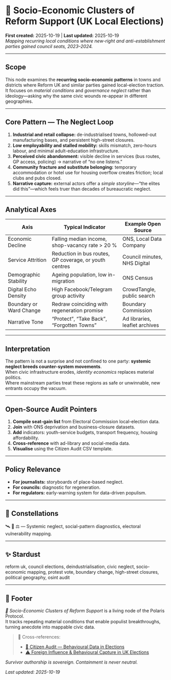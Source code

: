 # 🧩 Socio-Economic Clusters of Reform Support (UK Local Elections)  
**First created:** 2025-10-19 | **Last updated:** 2025-10-19  
*Mapping recurring local conditions where new-right and anti-establishment parties gained council seats, 2023–2024.*  

---

## Scope  
This node examines the **recurring socio-economic patterns** in towns and districts where Reform UK and similar parties gained local-election traction.  
It focuses on *material conditions* and *governance neglect* rather than ideology—asking why the same civic wounds re-appear in different geographies.

---

## Core Pattern — The Neglect Loop  
1. **Industrial and retail collapse:** de-industrialised towns, hollowed-out manufacturing bases, and persistent high-street closures.  
2. **Low employability and stalled mobility:** skills mismatch, zero-hours labour, and minimal adult-education infrastructure.  
3. **Perceived civic abandonment:** visible decline in services (bus routes, GP access, policing) → narrative of “no one listens.”  
4. **Community fracture and substitute belonging:** temporary accommodation or hotel use for housing overflow creates friction; local clubs and pubs closed.  
5. **Narrative capture:** external actors offer a *simple storyline*—“the elites did this”—which feels truer than decades of bureaucratic neglect.  

---

## Analytical Axes  
| Axis | Typical Indicator | Example Open Source |
|------|-------------------|---------------------|
| Economic Decline | Falling median income, shop-vacancy rate > 20 % | ONS, Local Data Company |
| Service Attrition | Reduction in bus routes, GP coverage, or youth centres | Council minutes, NHS Digital |
| Demographic Stability | Ageing population, low in-migration | ONS Census |
| Digital Echo Density | High Facebook/Telegram group activity | CrowdTangle, public search |
| Boundary or Ward Change | Redraw coinciding with regeneration promise | Boundary Commission |
| Narrative Tone | “Protect”, “Take Back”, “Forgotten Towns” | Ad libraries, leaflet archives |

---

## Interpretation  
The pattern is not a surprise and not confined to one party: **systemic neglect breeds counter-system movements**.  
When civic infrastructure erodes, *identity economics* replaces material politics.  
Where mainstream parties treat these regions as safe or unwinnable, new entrants occupy the vacuum.  

---

## Open-Source Audit Pointers  
1. **Compile seat-gain list** from Electoral Commission local-election data.  
2. **Join** with ONS deprivation and business-closure datasets.  
3. **Add** indicators: youth-service budgets, transport frequency, housing affordability.  
4. **Cross-reference** with ad-library and social-media data.  
5. **Visualise** using the Citizen Audit CSV template.  

---

## Policy Relevance  
- **For journalists:** storyboards of place-based neglect.  
- **For councils:** diagnostic for regeneration.  
- **For regulators:** early-warning system for data-driven populism.  

---

## 🌌 Constellations  
🛰️ 🧭 ⚖️ — Systemic neglect, social-pattern diagnostics, electoral vulnerability mapping.  

---

## ✨ Stardust  
reform uk, council elections, deindustrialisation, civic neglect, socio-economic mapping, protest vote, boundary change, high-street closures, political geography, osint audit  

---

## 🏮 Footer  
*🧩 Socio-Economic Clusters of Reform Support* is a living node of the Polaris Protocol.  
It tracks repeating material conditions that enable populist breakthroughs, turning anecdote into mappable civic data.  

> 📡 Cross-references:
> 
> - [🧭 Citizen Audit — Behavioural Data in Elections](./🧭_citizen_audit_behavioural_data_in_elections.md)  
> - [⚠️ Foreign Influence & Behavioural Capture in UK Elections](./⚠️_foreign_influence_behavioural_capture_in_uk_elections.md)

*Survivor authorship is sovereign. Containment is never neutral.*  

_Last updated: 2025-10-19_

